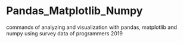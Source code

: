 # Pandas_Matplotlib_Numpy
commands of analyzing and visualization with pandas, matplotlib and numpy using survey data of programmers 2019
